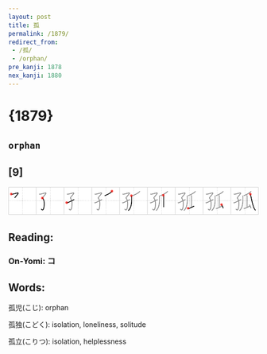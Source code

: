 ```yaml
---
layout: post
title: 孤
permalink: /1879/
redirect_from:
 - /孤/
 - /orphan/
pre_kanji: 1878
nex_kanji: 1880
---
```


# {1879}

## `orphan`

## [9]

<div class="stroke"><img src="../images/E5ADA4.png" /></div>

## Reading:

### On-Yomi: コ

## Words:

孤児(こじ): orphan

孤独(こどく): isolation, loneliness, solitude

孤立(こりつ): isolation, helplessness
